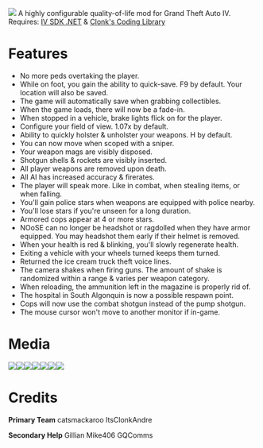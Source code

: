 ![](https://cdn.discordapp.com/attachments/734888920046764105/1119994948968796210/main.png)
A highly configurable quality-of-life mod for Grand Theft Auto IV.
Requires: [IV SDK .NET](https://github.com/ClonkAndre/IV-SDK-DotNet) & [Clonk's Coding Library](https://github.com/ClonkAndre/ClonksCodingLib.GTAIV)

# Features
- No more peds overtaking the player.
- While on foot, you gain the ability to quick-save. F9 by default. Your location will also be saved.
- The game will automatically save when grabbing collectibles.
- When the game loads, there will now be a fade-in.
- When stopped in a vehicle, brake lights flick on for the player.
- Configure your field of view. 1.07x by default.
- Ability to quickly holster & unholster your weapons. H by default.
- You can now move when scoped with a sniper.
- Your weapon mags are visibly disposed.
- Shotgun shells & rockets are visibly inserted.
- All player weapons are removed upon death.
- All AI has increased accuracy & firerates. 
- The player will speak more. Like in combat, when stealing items, or when falling.
- You'll gain police stars when weapons are equipped with police nearby.
- You'll lose stars if you're unseen for a long duration.
- Armored cops appear at 4 or more stars.
- NOoSE can no longer be headshot or ragdolled when they have armor equipped. You may headshot them early if their helmet is removed.
- When your health is red & blinking, you'll slowly regenerate health.
- Exiting a vehicle with your wheels turned keeps them turned.
- Returned the ice cream truck theft voice lines.
- The camera shakes when firing guns. The amount of shake is randomized within a range & varies per weapon category.
- When reloading, the ammunition left in the magazine is properly rid of.
- The hospital in South Algonquin is now a possible respawn point.
- Cops will now use the combat shotgun instead of the pump shotgun.
- The mouse cursor won't move to another monitor if in-game.

# Media

![](https://media.giphy.com/media/9WkHpgdodMMkVwSxQK/giphy.gif)![](https://media.giphy.com/media/v1.Y2lkPTc5MGI3NjExOTBkM3cyOTdtZ2o5ajZ0c280a29xOGhvdWJxcWg0Z2lhdTN5eW1seSZlcD12MV9pbnRlcm5hbF9naWZfYnlfaWQmY3Q9Zw/3IOojdksuttI94tytB/giphy.gif)![](https://media.giphy.com/media/612lWEiuUnPgn6KD98/giphy.gif)![](https://media.giphy.com/media/l9bX7N1hiajuOkzVV6/giphy.gif)![](https://media.giphy.com/media/gJsHuySiJtuM4odkNF/giphy.gif)![](https://media.giphy.com/media/EJx5R1aQmu3YFwYehF/giphy.gif)![](https://media.giphy.com/media/ZMoPfVDLmTvk85kSXF/giphy.gif)

# Credits

**Primary Team**
catsmackaroo
ItsClonkAndre

**Secondary Help**
Gillian
Mike406
GQComms
